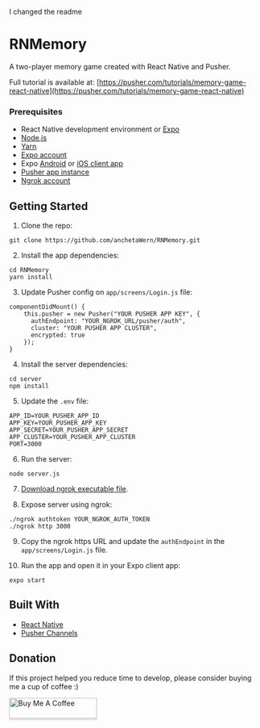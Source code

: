 I changed the readme

# RNMemory

A two-player memory game created with React Native and Pusher.

Full tutorial is available at: [https://pusher.com/tutorials/memory-game-react-native](https://pusher.com/tutorials/memory-game-react-native)

### Prerequisites

- React Native development environment or [Expo](https://expo.io/)
- [Node.js](https://nodejs.org/en/)
- [Yarn](https://yarnpkg.com/en/)
- [Expo account](https://expo.io/)
- Expo [Android](https://play.google.com/store/apps/details?id=host.exp.exponent&hl=en) or [iOS client app](https://itunes.apple.com/us/app/expo-client/id982107779?mt=8)
- [Pusher app instance](https://pusher.com)
- [Ngrok account](https://ngrok.com/)

## Getting Started

1. Clone the repo:

```
git clone https://github.com/anchetaWern/RNMemory.git
```

2. Install the app dependencies:

```
cd RNMemory
yarn install
```

3. Update Pusher config on `app/screens/Login.js` file:

```
componentDidMount() {
    this.pusher = new Pusher("YOUR PUSHER APP KEY", {
      authEndpoint: "YOUR_NGROK_URL/pusher/auth",
      cluster: "YOUR PUSHER APP CLUSTER",
      encrypted: true
    });
}
```

4. Install the server dependencies:

```
cd server
npm install
```

5. Update the `.env` file:

```
APP_ID=YOUR_PUSHER_APP_ID
APP_KEY=YOUR_PUSHER_APP_KEY
APP_SECRET=YOUR_PUSHER_APP_SECRET
APP_CLUSTER=YOUR_PUSHER_APP_CLUSTER
PORT=3000
```

6. Run the server:

```
node server.js
```

7. [Download ngrok executable file](https://dashboard.ngrok.com/get-started).

8. Expose server using ngrok:

```
./ngrok authtoken YOUR_NGROK_AUTH_TOKEN
./ngrok http 3000
```

9. Copy the ngrok https URL and update the `authEndpoint` in the `app/screens/Login.js` file.

10. Run the app and open it in your Expo client app:

```
expo start
```

## Built With

- [React Native](http://facebook.github.io/react-native/)
- [Pusher Channels](https://pusher.com)

## Donation

If this project helped you reduce time to develop, please consider buying me a cup of coffee :)

<a href="https://www.buymeacoffee.com/wernancheta" target="_blank"><img src="https://www.buymeacoffee.com/assets/img/custom_images/orange_img.png" alt="Buy Me A Coffee" style="height: 41px !important;width: 174px !important;box-shadow: 0px 3px 2px 0px rgba(190, 190, 190, 0.5) !important;-webkit-box-shadow: 0px 3px 2px 0px rgba(190, 190, 190, 0.5) !important;" ></a>
